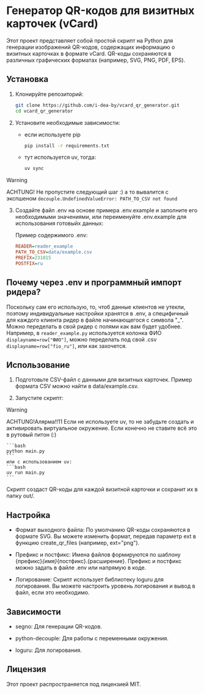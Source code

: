 # Генератор QR-кодов для визитных карточек (vCard)

Этот проект представляет собой простой скрипт на Python для генерации изображений QR-кодов, содержащих информацию о визитных карточках в формате vCard. QR-коды сохраняются в различных графических форматах (например, SVG, PNG, PDF, EPS).

## Установка

1. Клонируйте репозиторий:

   ```bash
   git clone https://github.com/i-dea-by/vcard_qr_generator.git
   cd vcard_qr_generator
   ```

2. Установите необходимые зависимости:

    - если используете pip
        ```bash
        pip install -r requirements.txt
        ```
    - тут используется uv, тогда:
        ```bash
        uv sync
        ```

> [!WARNING]
> ACHTUNG! Не пропустите следующий шаг :) а то вывалится с экспшеном `decouple.UndefinedValueError: PATH_TO_CSV not found`

3. Создайте файл .env на основе примера .env.example и заполните его необходимыми значениями, или переименуйте .env.example для использования готовыйх данных:

    Пример содержимого .env:

    ```ini
    READER=reader_example
    PATH_TO_CSV=data/example.csv
    PREFIX=231015
    POSTFIX=ru
    ```


## Почему через .env и программный импорт ридера?

Поскольку сам его использую, то, чтоб данные клиентов не утекли, поэтому индивидуальные настройки хранятся в .env, а специфичный для каждого клиента ридер в файле начинающегося с символа "_".
Можно переделать в свой ридер с полями как вам будет удобнее. Например, в `reader_example.py` используется колонка ФИО `displayname=row["ФИО"]`, можно переделать под свой .csv `displayname=row["fio_ru"]`, или как захочется.


## Использование

1. Подготовьте CSV-файл с данными для визитных карточек. Пример формата CSV можно найти в data/example.csv.

2. Запустите скрипт:

> [!WARNING]
> ACHTUNG!Алярма!!11 Если не используете uv, то не забудьте создать и активировать виртуальное окружение. Если конечно не ставите всё это в рутовый питон (:)


    ```bash
    python main.py
    ```
    или с использованием uv:
    ```bash
    uv run main.py
    ```

Скрипт создаст QR-коды для каждой визитной карточки и сохранит их в папку out/.


## Настройка

- Формат выходного файла: По умолчанию QR-коды сохраняются в формате SVG. Вы можете изменить формат, передав параметр ext в функцию create_qr_files (например, ext="png").

- Префикс и постфикс: Имена файлов формируются по шаблону {префикс}_{имя}_{постфикс}.{расширение}. Префикс и постфикс можно задать в файле .env или напрямую в коде.

- Логирование: Скрипт использует библиотеку loguru для логирования. Вы можете настроить уровень логирования и вывод в файл, если это необходимо.


## Зависимости

- segno: Для генерации QR-кодов.

- python-decouple: Для работы с переменными окружения.

- loguru: Для логирования.


## Лицензия

Этот проект распространяется под лицензией MIT.
